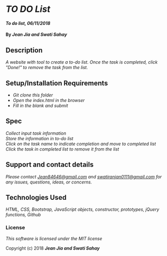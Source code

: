 # _TO DO List_

#### _To do list, 06/11/2018_

#### By _**Jean Jia and Swati Sahay**_

## Description

_A website with tool to create a to-do list. Once the task is completed, click "Done!" to remove the task from the list._

## Setup/Installation Requirements

* _Git clone this folder_
* _Open the index.html in the browser_
* _Fill in the blank and submit_

## Spec

_Collect input task information_  
_Store the information in to-do list_  
_Click on the task name to indicate completion and move to completed list_  
_Click the task in completed list to remove it from the list_

## Support and contact details

_Please contact Jean84646@gmail.com  and swatiranjan0111@gmail.com for any issues, questions, ideas, or concerns._

## Technologies Used

_HTML, CSS, Bootstrap, JavaScript objects, constructor, prototypes, jQuery functions, Github_

### License

*This software is licensed under the MIT license*

Copyright (c) 2018 **_Jean Jia and Swati Sahay_**
